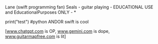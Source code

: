 Lane (swift programming fan) Seals - guitar playing - EDUCATIONAL USE and  EducationalPurposes ONLY - * 

print("test")
#python ANDOR swift is cool

[www.chatgpt.com is OP,
www.gemini.com is dope,
www.guitarmapfree.com is lit]

